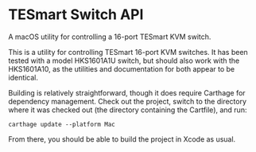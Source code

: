 # TESmart Switch API
A macOS utility for controlling a 16-port TESmart KVM switch.

This is a utility for controlling TESmart 16-port KVM switches.  It has been tested with a model HKS1601A1U switch, but should also work with the HKS1601A10, as the utilities and documentation for both appear to be identical.

Building is relatively straightforward, though it does require Carthage for dependency management.  Check out the project, switch to the directory where it was checked out (the directory containing the Cartfile), and run:

``carthage update --platform Mac``

From there, you should be able to build the project in Xcode as usual.
